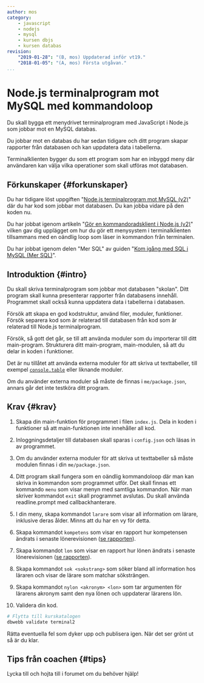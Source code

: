 ```yaml
---
author: mos
category:
    - javascript
    - nodejs
    - mysql
    - kursen dbjs
    - kursen databas
revision:
    "2019-01-28": "(B, mos) Uppdaterad inför vt19."
    "2018-01-05": "(A, mos) Första utgåvan."
...
```

Node.js terminalprogram mot MySQL med kommandoloop
==================================

Du skall bygga ett menydrivet terminalprogram med JavaScript i Node.js som jobbar mot en MySQL databas.

Du jobbar mot en databas du har sedan tidigare och ditt program skapar rapporter från databasen och kan uppdatera data i tabellerna.

Terminalklienten bygger du som ett program som har en inbyggd meny där användaren kan välja vilka operationer som skall utföras mot databasen.

<!--more-->



Förkunskaper {#forkunskaper}
-----------------------

Du har tidigare löst uppgiften "[Node.js terminalprogram mot MySQL (v2)](uppgift/nodejs-terminalprogram-mot-mysql-v2)" där du har kod som jobbar mot databasen. Du kan jobba vidare på den koden nu.

Du har jobbat igenom artikeln "[Gör en kommandoradsklient i Node.js (v2)](kunskap/gor-en-kommandoradsklient-i-node-js-v2)" vilken gav dig upplägget om hur du gör ett menysystem i terminalklienten tillsammans med en oändlig loop som läser in kommandon från terminalen.

Du har jobbat igenom delen "Mer SQL" av guiden "[Kom igång med SQL i MySQL (Mer SQL)](guide/kom-igang-med-sql-i-mysql/mer-sql)".



Introduktion {#intro}
-----------------------

Du skall skriva terminalprogram som jobbar mot databasen "skolan". Ditt program skall kunna presenterar rapporter från databasens innehåll. Programmet skall också kunna uppdatera data i tabellerna i databasen.

Försök att skapa en god kodstruktur, använd filer, moduler, funktioner. Försök separera kod som är relaterad till databasen från kod som är relaterad till Node.js terminalprogram.

Försök, så gott det går, se till att använda moduler som du importerar till ditt main-program. Strukturera ditt main-program, main-modulen, så att du delar in koden i funktioner.

Det är nu tillåtet att använda externa moduler för att skriva ut texttabeller, till exempel [`console.table`](https://www.npmjs.com/package/console.table) eller liknande moduler.

Om du använder externa moduler så måste de finnas i `me/package.json`, annars går det inte testköra ditt program.



Krav {#krav}
-----------------------

1. Skapa din main-funktion för programmet i filen `index.js`. Dela in koden i funktioner så att main-funktionen inte innehåller all kod.

1. Inloggningsdetaljer till databasen skall sparas i `config.json` och läsas in av programmet.

1. Om du använder externa moduler för att skriva ut texttabeller så måste modulen finnas i din `me/package.json`.

1. Ditt program skall fungera som en oändlig kommandoloop där man kan skriva in kommandon som programmet utför. Det skall finnas ett kommando `menu` som visar menyn med samtliga kommandon. När man skriver kommandot `exit` skall programmet avslutas. Du skall använda readline.prompt med callbackhanterare.

1. I din meny, skapa kommandot `larare` som visar all information om lärare, inklusive deras ålder. Minns att du har en vy för detta.

1. Skapa kommandot `kompetens` som visar en rapport hur kompetensen ändrats i senaste lönerevisionen ([se rapporten](guide/kom-igang-med-sql-i-mysql/joina-tabell#proc)).
 
1. Skapa kommandot `lon` som visar en rapport hur lönen ändrats i senaste lönerevisionen ([se rapporten](guide/kom-igang-med-sql-i-mysql/joina-tabell#proc)).

1. Skapa kommandot `sok <sokstrang>` som söker bland all information hos läraren och visar de lärare som matchar söksträngen.

1. Skapa kommandot `nylon <akronym> <lon>` som tar argumenten för lärarens akronym samt den nya lönen och uppdaterar lärarens lön.

1. Validera din kod.

```bash
# Flytta till kurskatalogen
dbwebb validate terminal2
```

Rätta eventuella fel som dyker upp och publisera igen. När det ser grönt ut så är du klar.



Tips från coachen {#tips}
-----------------------

<!-- Tips om hur lösa sok <sokstrang> -->

Lycka till och hojta till i forumet om du behöver hjälp!
